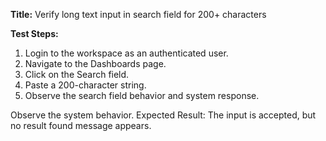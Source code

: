 **Title:** Verify long text input in search field for 200+ characters

**Test Steps:**
1. Login to the workspace as an authenticated user.
2. Navigate to the Dashboards page.
3. Click on the Search field.
4. Paste a 200-character string.
5. Observe the search field behavior and system response.

Observe the system behavior.
Expected Result:
The input is accepted, but  no result found message appears.